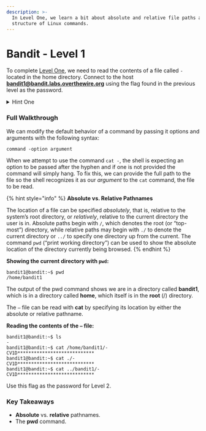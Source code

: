 ```yaml
---
description: >-
  In Level One, we learn a bit about absolute and relative file paths and the
  structure of Linux commands.
---
```


# Bandit - Level 1

To complete [Level One](https://overthewire.org/wargames/bandit/bandit2.html), we need to read the contents of a file called `-` located in the home directory. Connect to the host **bandit1@bandit.labs.overthewire.org** using the flag found in the previous level as the password.

<details>

<summary>Hint One</summary>

While `cat` is the right command, the `cat -` syntax won’t work. We need to find another way to refer to the `-` file’s location.

</details>

### Full Walkthrough

We can modify the default behavior of a command by passing it options and arguments with the following syntax:

`command -option argument`

When we attempt to use the command `cat -`, the shell is expecting an option to be passed after the hyphen and if one is not provided the command will simply hang. To fix this, we can provide the full path to the file so the shell recognizes it as our _argument_ to the `cat` command, the file to be read.

{% hint style="info" %}
**Absolute vs. Relative Pathnames**

The location of a file can be specified _absolutely_, that is, relative to the system’s root directory, or _relatively_, relative to the current directory the user is in. Absolute paths begin with `/`, which denotes the root (or “top-most”) directory, while relative paths may begin with `./` to denote the current directory or `../` to specify one directory up from the current. The command `pwd` (“print working directory”) can be used to show the absolute location of the directory currently being browsed.
{% endhint %}

**Showing the current directory with `pwd`:**

```shell-session
bandit1@bandit:~$ pwd
/home/bandit1
```

The output of the pwd command shows we are in a directory called **bandit1**, which is in a directory called **home**, which itself is in the **root** (/) directory.

The `–` file can be read with **cat** by specifying its location by either the absolute or relative pathname.

**Reading the contents of the `–` file:**

```shell-session
bandit1@bandit:~$ ls
-
bandit1@bandit:~$ cat /home/bandit1/-
CV1D****************************
bandit1@bandit:~$ cat ./-
CV1D****************************
bandit1@bandit:~$ cat ../bandit1/-
CV1D****************************
```

Use this flag as the password for Level 2.

### Key Takeaways

* **Absolute** vs. **relative** pathnames.
* The **pwd** command.
